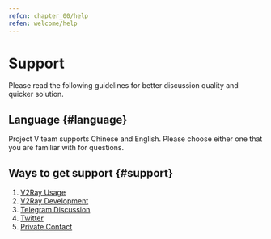 ```yaml
---
refcn: chapter_00/help
refen: welcome/help
---
```


# Support

Please read the following guidelines for better discussion quality and quicker solution.

## Language {#language}

Project V team supports Chinese and English. Please choose either one that you are familiar with for questions.

## Ways to get support {#support}

1. [V2Ray Usage](https://github.com/v2ray/v2ray-core/issues)
1. [V2Ray Development](https://github.com/v2ray/planning)
1. [Telegram Discussion](tg.md)
1. [Twitter](https://twitter.com/projectv2ray)
1. [Private Contact](pgp.md)
